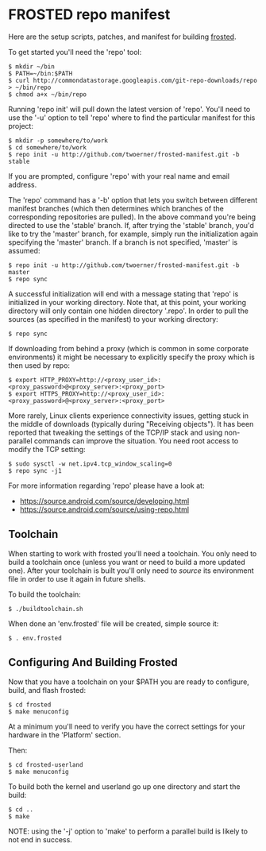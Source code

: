 FROSTED repo manifest
=====================

Here are the setup scripts, patches, and manifest for building
[frosted](https://hackerspace.be/FrostedOS).

To get started you'll need the 'repo' tool:
```
$ mkdir ~/bin
$ PATH=~/bin:$PATH
$ curl http://commondatastorage.googleapis.com/git-repo-downloads/repo > ~/bin/repo
$ chmod a+x ~/bin/repo
```

Running 'repo init' will pull down the latest version of 'repo'. You'll need
to use the '-u' option to tell 'repo' where to find the particular manifest
for this project:

```
$ mkdir -p somewhere/to/work
$ cd somewhere/to/work
$ repo init -u http://github.com/twoerner/frosted-manifest.git -b stable
```

If you are prompted, configure 'repo' with your real name and email address.

The 'repo' command has a '-b' option that lets you switch between different
manifest branches (which then determines which branches of the corresponding
repositories are pulled). In the above command you're being directed to use
the 'stable' branch. If, after trying the 'stable' branch, you'd like to try
the 'master' branch, for example, simply run the initialization again
specifying the 'master' branch. If a branch is not specified, 'master' is
assumed:
```
$ repo init -u http://github.com/twoerner/frosted-manifest.git -b master
$ repo sync
```

A successful initialization will end with a message stating that 'repo' is
initialized in your working directory. Note that, at this point, your working
directory will only contain one hidden directory '.repo'. In order to pull the
sources (as specified in the manifest) to your working directory:
```
$ repo sync
```

If downloading from behind a proxy (which is common in some corporate
environments) it might be necessary to explicitly specify the proxy which is
then used by repo:
```
$ export HTTP_PROXY=http://<proxy_user_id>:<proxy_password>@<proxy_server>:<proxy_port>
$ export HTTPS_PROXY=http://<proxy_user_id>:<proxy_password>@<proxy_server>:<proxy_port>
```

More rarely, Linux clients experience connectivity issues, getting stuck in
the middle of downloads (typically during "Receiving objects"). It has been
reported that tweaking the settings of the TCP/IP stack and using non-parallel
commands can improve the situation. You need root access to modify the TCP
setting:
```
$ sudo sysctl -w net.ipv4.tcp_window_scaling=0
$ repo sync -j1
```

For more information regarding 'repo' please have a look at:
- https://source.android.com/source/developing.html
- https://source.android.com/source/using-repo.html

Toolchain
---------
When starting to work with frosted you'll need a toolchain. You only need to
build a toolchain once (unless you want or need to build a more updated one).
After your toolchain is built you'll only need to _source_ its environment
file in order to use it again in future shells.

To build the toolchain:
```
$ ./buildtoolchain.sh
```

When done an 'env.frosted' file will be created, simple source it:
```
$ . env.frosted
```

Configuring And Building Frosted
--------------------------------
Now that you have a toolchain on your $PATH you are ready to configure, build,
and flash frosted:
```
$ cd frosted
$ make menuconfig
```
At a minimum you'll need to verify you have the correct settings for your
hardware in the 'Platform' section.

Then:
```
$ cd frosted-userland
$ make menuconfig
```

To build both the kernel and userland go up one directory and start the build:
```
$ cd ..
$ make
```

NOTE: using the '-j' option to 'make' to perform a parallel build is likely to
not end in success.
